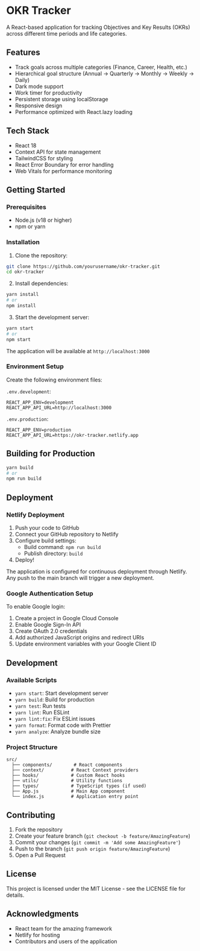 # OKR Tracker

A React-based application for tracking Objectives and Key Results (OKRs) across different time periods and life categories.

## Features

- Track goals across multiple categories (Finance, Career, Health, etc.)
- Hierarchical goal structure (Annual → Quarterly → Monthly → Weekly → Daily)
- Dark mode support
- Work timer for productivity
- Persistent storage using localStorage
- Responsive design
- Performance optimized with React.lazy loading

## Tech Stack

- React 18
- Context API for state management
- TailwindCSS for styling
- React Error Boundary for error handling
- Web Vitals for performance monitoring

## Getting Started

### Prerequisites

- Node.js (v18 or higher)
- npm or yarn

### Installation

1. Clone the repository:
```bash
git clone https://github.com/yourusername/okr-tracker.git
cd okr-tracker
```

2. Install dependencies:
```bash
yarn install
# or
npm install
```

3. Start the development server:
```bash
yarn start
# or
npm start
```

The application will be available at `http://localhost:3000`

### Environment Setup

Create the following environment files:

`.env.development`:
```
REACT_APP_ENV=development
REACT_APP_API_URL=http://localhost:3000
```

`.env.production`:
```
REACT_APP_ENV=production
REACT_APP_API_URL=https://okr-tracker.netlify.app
```

## Building for Production

```bash
yarn build
# or
npm run build
```

## Deployment

### Netlify Deployment

1. Push your code to GitHub
2. Connect your GitHub repository to Netlify
3. Configure build settings:
   - Build command: `npm run build`
   - Publish directory: `build`
4. Deploy!

The application is configured for continuous deployment through Netlify. Any push to the main branch will trigger a new deployment.

### Google Authentication Setup

To enable Google login:

1. Create a project in Google Cloud Console
2. Enable Google Sign-In API
3. Create OAuth 2.0 credentials
4. Add authorized JavaScript origins and redirect URIs
5. Update environment variables with your Google Client ID

## Development

### Available Scripts

- `yarn start`: Start development server
- `yarn build`: Build for production
- `yarn test`: Run tests
- `yarn lint`: Run ESLint
- `yarn lint:fix`: Fix ESLint issues
- `yarn format`: Format code with Prettier
- `yarn analyze`: Analyze bundle size

### Project Structure

```
src/
  ├── components/        # React components
  ├── context/          # React Context providers
  ├── hooks/            # Custom React hooks
  ├── utils/            # Utility functions
  ├── types/            # TypeScript types (if used)
  ├── App.js            # Main App component
  └── index.js          # Application entry point
```

## Contributing

1. Fork the repository
2. Create your feature branch (`git checkout -b feature/AmazingFeature`)
3. Commit your changes (`git commit -m 'Add some AmazingFeature'`)
4. Push to the branch (`git push origin feature/AmazingFeature`)
5. Open a Pull Request

## License

This project is licensed under the MIT License - see the LICENSE file for details.

## Acknowledgments

- React team for the amazing framework
- Netlify for hosting
- Contributors and users of the application
